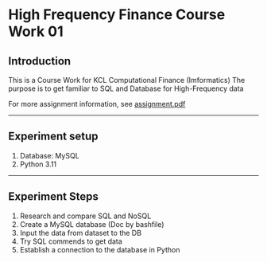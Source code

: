 # High Frequency Finance Course Work 01

## Introduction
This is a Course Work for KCL Computational Finance (Imformatics)
The purpose is to get familiar to SQL and Database for High-Frequency data

For more assignment information, see [assignment.pdf](https://github.com/izero0324/high-frequency-finance/blob/develop/cw01/assignment.pdf)

---

## Experiment setup

1. Database: MySQL
2. Python 3.11

---

## Experiment Steps

1. Research and compare SQL and NoSQL
2. Create a MySQL database (Doc by bashfile)
3. Input the data from dataset to the DB
4. Try SQL commends to get data
5. Establish a connection to the database in Python

